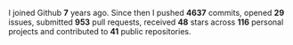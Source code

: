
I joined Github **7** years ago. Since then I pushed **4637** commits, opened **29** issues, submitted **953** pull requests, received **48** stars across **116** personal projects and contributed to **41** public repositories.
